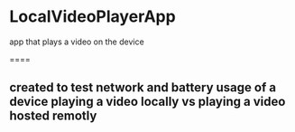 # LocalVideoPlayerApp

app that plays a video on the device

====

created to test network and battery usage of a device playing a video locally vs playing a video hosted remotly
----
